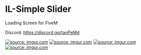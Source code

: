 # IL-Simple Slider
Loading Screen for FiveM

Discord: https://discord.gg/tanPeMd

<a href="https://imgur.com/s0LLdWb"><img src="https://i.imgur.com/s0LLdWb.png" title="source: imgur.com" /></a>
<a href="https://imgur.com/czZgx4P"><img src="https://i.imgur.com/czZgx4P.png" title="source: imgur.com" /></a>
<a href="https://imgur.com/5u2Wxsy"><img src="https://i.imgur.com/5u2Wxsy.png" title="source: imgur.com" /></a>
<a href="https://imgur.com/QTJYhvD"><img src="https://i.imgur.com/QTJYhvD.png" title="source: imgur.com" /></a>

